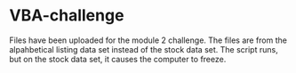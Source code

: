 # VBA-challenge

Files have been uploaded for the module 2 challenge. The files are from the alpahbetical listing data set instead of the stock data set. The script runs, but on the stock data set, it causes the computer to freeze. 
